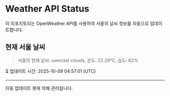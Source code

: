 
# Weather API Status

이 리포지토리는 OpenWeather API를 사용하여 서울의 날씨 정보를 자동으로 업데이트합니다.

## 현재 서울 날씨
> 서울의 현재 날씨: overcast clouds, 온도: 22.29°C, 습도: 62%

⏳ 업데이트 시간: 2025-10-09 04:57:01 (UTC)

---
자동 업데이트 봇에 의해 관리됩니다.
